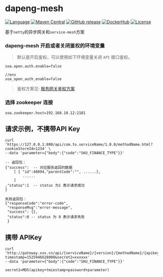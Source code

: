 # dapeng-mesh

[![Language](https://img.shields.io/badge/language-Java-orange.svg)](https://www.oracle.com)
[![Maven Central](https://maven-badges.herokuapp.com/maven-central/com.github.dapeng-soa/dapeng-parent/badge.svg)](https://search.maven.org/search?q=com.github.dapeng-soa)
[![GitHub release](https://img.shields.io/github/release/dapeng-soa/dapeng-soa.svg)](https://github.com/dapeng-soa/dapeng-soa/releases)
[![DockerHub](https://img.shields.io/badge/docker-dapengsoa-yellow.svg)](https://hub.docker.com/r/dapengsoa/dapeng-container/)
[![License](https://img.shields.io/badge/license-Apache%202-4EB1BA.svg)](https://www.apache.org/licenses/LICENSE-2.0.html)

基于`netty`的异步网关和`service-mesh`方案

### dapeng-mesh 开启或者关闭鉴权的环境变量
> 默认是开启鉴权，可以使用如下环境变量关闭 `API` 接口鉴权。

```
soa.open.auth.enable=false

//env
soa_open_auth_enable=false
```

>鉴权方案见: [服务网关鉴权方案](https://github.com/dapeng-soa/dapeng-soa/wiki/dapeng-mesh%E9%89%B4%E6%9D%83%E6%96%B9%E6%A1%88)
### 选择 zookeeper 连接

```
soa.zookeeper.host=192.168.10.12:2181

```

## 请求示例，不携带API Key
```
curl 'https://127.0.0.1:800/api/com.to.serviceName/1.0.0/methodName.html?cookieStoreId=1234' \  
--data 'parameter={"body":{"code":"SKU_FINANCE_TYPE"}}'

-- 返回包：
{"success":  -- 对应服务返回的数据
	[ {	"id":40894,"parentCode":"", ......},
		......
	]
,"status":1  -- status 为1 表示请求成功
}

失败返回包：
{"responseCode":"error-code", 
 "responseMsg":"error-message", 
 "success": {}, 
 "status":0	-- status 为 0 表示请求失败
 }
```

## 携带 APIKey
```
curl 'http://gateway.xxx.cn/api/{serviceName}/{version}/{methodName}/{apikey}?timestamp=1525946628000&secret2=xxxxxx'
--data 'parameter={"body":{"code":"SKU_FINANCE_TYPE"}}'

secret2=MD5(apikey+tmiestamp+password+parameter)
```
